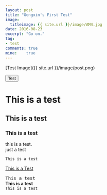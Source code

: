 ```yaml
---
layout: post
title: "Gengxin's First Test"
image:
  titleimage: {{ site.url }}/image/AM4.jpg
date: 2016-08-23
excerpt: "Go on."
tag:
- test
comments: true
mine:    true
---
```


[Test Image]({{ site.url }}/image/post.png)

<button class="btn shake shake-slow"> Test </button>

# This is a test
## This is a test
### This is a test
this is a test.  
just a test
~~~
This is a test
~~~
<div markdown="0"><a href="#" class="btn">This is a Test</a></div>

<kbd>T</kbd><kbd>h</kbd><kbd>i</kbd><kbd>s</kbd><kbd> </kbd><kbd>a</kbd><kbd> </kbd><kbd>t</kbd><kbd>e</kbd><kbd>s</kbd><kbd>t</kbd>  
**This is a test**  
`This is a test`

